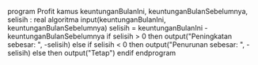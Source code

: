 program Profit
kamus
    keuntunganBulanIni, keuntunganBulanSebelumnya, selisih : real
algoritma
    input(keuntunganBulanIni, keuntunganBulanSebelumnya)
    selisih = keuntunganBulanIni - keuntunganBulanSebelumnya
    if selisih > 0 then
		output("Peningkatan sebesar: ", -selisih)
	else if selisih < 0 then
		output("Penurunan sebesar: ", -selisih)
	else then
		output("Tetap")
	endif
endprogram